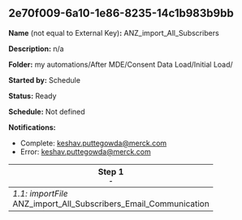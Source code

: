 ## 2e70f009-6a10-1e86-8235-14c1b983b9bb

**Name** (not equal to External Key)**:** ANZ_import_All_Subscribers

**Description:** n/a

**Folder:** my automations/After MDE/Consent Data Load/Initial Load/

**Started by:** Schedule

**Status:** Ready

**Schedule:** Not defined

**Notifications:**

* Complete: keshav.puttegowda@merck.com
* Error: keshav.puttegowda@merck.com

| Step 1<br>_<small>-</small>_ |
| --- |
| _1.1: importFile_<br>ANZ_import_All_Subscribers_Email_Communication |
